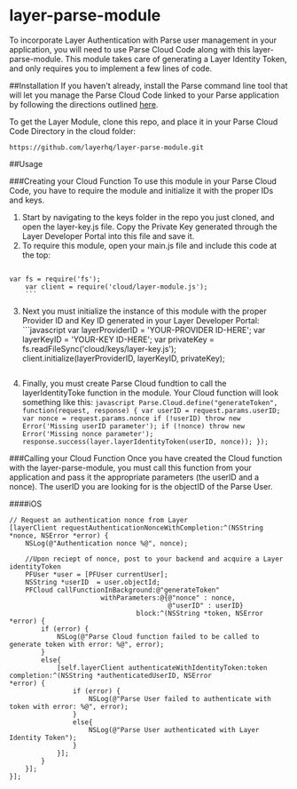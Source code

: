 layer-parse-module
==================
To incorporate Layer Authentication with Parse user management in your application, you will need to use Parse Cloud Code along with this layer-parse-module. This module takes care of generating a Layer Identity Token, and only requires you to implement a few lines of code.


##Installation
If you haven't already, install the Parse command line tool that will let you manage the Parse Cloud Code linked to your Parse application by following the directions outlined [here](https://parse.com/docs/cloud_code_guide).

To get the Layer Module, clone this repo, and place it in your Parse Cloud Code Directory in the cloud folder:

    https://github.com/layerhq/layer-parse-module.git
    
##Usage


###Creating your Cloud Function
To use this module in your Parse Cloud Code, you have to require the module and initialize it with the proper IDs and keys. 
  1. Start by navigating to the keys folder in the repo you just cloned, and open the layer-key.js file. Copy the Private       Key generated through the Layer Developer Portal into this file and save it. 
  2. To require this module, open your main.js file and include this code at the top:
        ```javascript
	var fs = require('fs');
        var client = require('cloud/layer-module.js');
        ```
  3. Next you must initialize the instance of this module with the proper Provider ID and Key ID generated in your Layer        Developer Portal:
  	```javascript
        var layerProviderID = 'YOUR-PROVIDER ID-HERE';
        var layerKeyID = 'YOUR-KEY ID-HERE';
        var privateKey = fs.readFileSync('cloud/keys/layer-key.js');
        client.initialize(layerProviderID, layerKeyID, privateKey);
        ```
  4. Finally, you must create Parse Cloud fundtion to call the layerIdentityToke function in the module. Your Cloud function will look something like this:
  	```javascript
        Parse.Cloud.define("generateToken", function(request, response) {
	          var userID = request.params.userID;
	          var nonce = request.params.nonce
	          if (!userID) throw new Error('Missing userID parameter');
	          if (!nonce) throw new Error('Missing nonce parameter');
            response.success(layer.layerIdentityToken(userID, nonce));
        });
	```

###Calling your Cloud Function
Once you have created the Cloud function with the layer-parse-module, you must call this function from your application and pass it the appropriate parameters (the userID and a nonce). The userID you are looking for is the objectID of the Parse User.

####iOS

    // Request an authentication nonce from Layer
    [layerClient requestAuthenticationNonceWithCompletion:^(NSString *nonce, NSError *error) {
        NSLog(@"Authentication nonce %@", nonce);
       
        //Upon reciept of nonce, post to your backend and acquire a Layer identityToken  
        PFUser *user = [PFUser currentUser];
        NSString *userID  = user.objectId;
        PFCloud callFunctionInBackground:@"generateToken"
                           withParameters:@{@"nonce" : nonce,
                                            @"userID" : userID}
                                    block:^(NSString *token, NSError *error) {
            if (error) {
                NSLog(@"Parse Cloud function failed to be called to generate token with error: %@", error);
            }
            else{
                [self.layerClient authenticateWithIdentityToken:token completion:^(NSString *authenticatedUserID, NSError                  *error) {
                    if (error) {
                        NSLog(@"Parse User failed to authenticate with token with error: %@", error);
                    }
                    else{
                        NSLog(@"Parse User authenticated with Layer Identity Token");
                    }
                }];
            }
        }];
    }];
